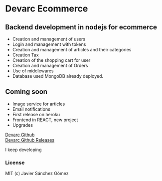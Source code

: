 # Devarc Ecommerce


## Backend development in nodejs for ecommerce  

- Creation and management of users
- Login and management with tokens
- Creation and management of articles and their categories
- Creation Tax
- Creation of the shopping cart for user
- Creation and management of Orders
- Use of middlewares
- Database used MongoDB already deployed.




## Coming soon
- Image service for articles
- Email notifications
- First release on heroku
- Frontend in REACT, new project
- Upgrades  
  
  
[Devarc Github](https://github.com/Nimrockdev/devarc)  
[Devarc Github Releases](https://github.com/Nimrockdev/devarc/releases)  



I keep developing


### License
MIT (c) Javier Sánchez Gómez